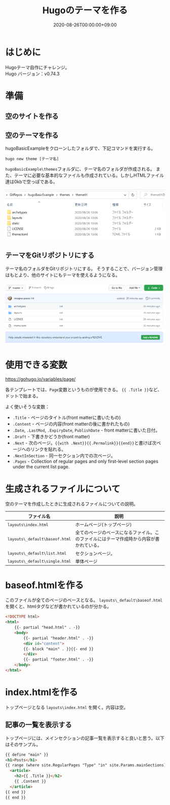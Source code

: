﻿---
title: "Hugoのテーマを作る"
date: 2020-08-26T00:00:00+09:00
tags: ["Hugo"]
draft: true
---

# はじめに
Hugoテーマ自作にチャレンジ。  
Hugo バージョン：v0.74.3

# 準備
## 空のサイトを作る

## 空のテーマを作る
hugoBasicExampleをクローンしたフォルダで、下記コマンドを実行する。

```
hugo new theme [テーマ名]
```

`hugoBasicExample\themes`フォルダに、テーマ名のフォルダが作成される。
また、テーマに必要な基本的なファイルも作成されている。しかしHTMLファイル達は0kbで空っぽである。

![](2020-08-26-10-07-59.png)

## テーマをGitリポジトリにする
テーマ名のフォルダをGitリポジトリにする。
そうすることで、バージョン管理はもとより、他のサイトにもテーマを使えるようになる。

![](2020-08-26-10-46-24.png)

# 使用できる変数
https://gohugo.io/variables/page/

各テンプレートでは、`Page`変数というものが使用できる。
`{{ .Title }}`など、ドットで始まる。

よく使いそうな変数：

* `.Title` - ページのタイトル(front matterに書いたもの)
* `.Content` - ページの内容(front matterの後に書かれたもの)
* `.Date`, `.LastMod`, `.ExpiryDate`, `PublishDate` - front matterに書いた日付。
* `.Draft` - 下書きかどうか(front matter)
* `.Next` - 次のページ。`{{with .Next}}{{.Permalink}}{{end}}`と書けば次ページへのリンクを貼れる。
* `.NextInSection` - 同一セクション内での次ページ。
* `.Pages` - Collection of regular pages and only first-level section pages under the current list page.

# 生成されるファイルについて
空のテーマを作成したときに生成されるファイルについての説明。

|ファイル名|説明|
|---|---|
|`layouts\index.html`|ホームページ(トップページ)|
|`layouts\_default\baseof.html`|全てのページのベースになるファイル。このファイルにはテーマ作成時から内容が書かれている。|
|`layouts\_default\list.html`|セクションページ。|
|`layouts\_default\single.html`|単体ページ|

# baseof.htmlを作る
このファイルが全てのページのベースとなる。
`layouts\_default\baseof.html`を開くと、htmlタグなどが書かれているのが分かる。

```html
<!DOCTYPE html>
<html>
    {{- partial "head.html" . -}}
    <body>
        {{- partial "header.html" . -}}
        <div id="content">
        {{- block "main" . }}{{- end }}
        </div>
        {{- partial "footer.html" . -}}
    </body>
</html>
```
# index.htmlを作る
トップページとなる `layouts\index.html` を開く。内容は空。

## 記事の一覧を表示する
トップページには、メインセクションの記事一覧を表示すると良いと思う。以下はそのサンプル。

```html
{{ define "main" }}
<h1>Posts</h1>
{{ range (where site.RegularPages "Type" "in" site.Params.mainSections) }}
  <article>
    <h2>{{ .Title }}</h2>
    {{ .Content }}
  </article>
{{ end }}
{{ end }}
```

